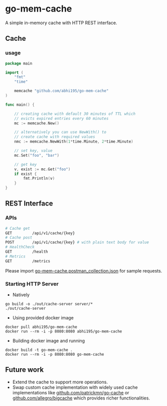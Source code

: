 # go-mem-cache

A simple in-memory cache with HTTP REST interface.

## Cache

### usage

```go
package main

import (
	"fmt"
	"time"

	memcache "github.com/abhi195/go-mem-cache"
)

func main() {

	// creating cache with default 30 minutes of TTL which
	// evicts expired entries every 60 minutes
	mc := memcache.New()

	// alternatively you can use NewWith() to
	// create cache with required values
	nmc := memcache.NewWith(1*time.Minute, 2*time.Minute)

	// set key, value
	mc.Set("foo", "bar")

	// get key
	v, exist := mc.Get("foo")
	if exist {
		fmt.Println(v)
	}
}
```

## REST Interface

### APIs

```bash
# Cache get
GET         /api/v1/cache/{key}
# Cache post
POST        /api/v1/cache/{key} # with plain text body for value
# HealthCheck
GET         /health
# Metrics
GET         /metrics
```

Please import [go-mem-cache.postman_collection.json](https://github.com/abhi195/go-mem-cache/blob/master/go-mem-cache.postman_collection.json) for sample requests.

### Starting HTTP Server

- Natively

```
go build -o ./out/cache-server server/*
./out/cache-server
```

- Using provided docker image

```
docker pull abhi195/go-mem-cache
docker run --rm -i -p 8080:8080 abhi195/go-mem-cache
```

- Building docker image and running

```
docker build -t go-mem-cache .
docker run --rm -i -p 8080:8080 go-mem-cache
```

## Future work

- Extend the cache to support more operations.
- Swap custom cache implementation with widely used cache implementations like [github.com/patrickmn/go-cache](https://github.com/patrickmn/go-cache) or [github.com/allegro/bigcache](https://github.com/allegro/bigcache) which provides richer functionalities.
